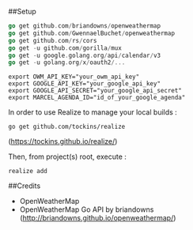 ##Setup
```go
go get github.com/briandowns/openweathermap
go get github.com/GwennaelBuchet/openweathermap
go get github.com/rs/cors
go get -u github.com/gorilla/mux
go get -u google.golang.org/api/calendar/v3
go get -u golang.org/x/oauth2/...
```

```shell
export OWM_API_KEY="your_owm_api_key"
export GOOGLE_API_KEY="your_google_api_key"
export GOOGLE_API_SECRET="your_google_api_secret"
export MARCEL_AGENDA_ID="id_of_your_google_agenda"
```

In order to use Realize to manage your local builds :
```shell
go get github.com/tockins/realize
```
(https://tockins.github.io/realize/)

Then, from project(s) root, execute :
```shell
realize add
```



##Credits
 - OpenWeatherMap
 - OpenWeatherMap Go API by briandowns (http://briandowns.github.io/openweathermap/)